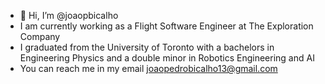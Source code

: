 - 👋 Hi, I’m @joaopbicalho
- I am currently working as a Flight Software Engineer at The Exploration Company
- I graduated from the University of Toronto with a bachelors in Engineering Physics and a double minor in Robotics Engineering and AI
- You can reach me in my email joaopedrobicalho13@gmail.com

<!---
joaopbicalho/joaopbicalho is a ✨ special ✨ repository because its `README.md` (this file) appears on your GitHub profile.
You can click the Preview link to take a look at your changes.
--->
